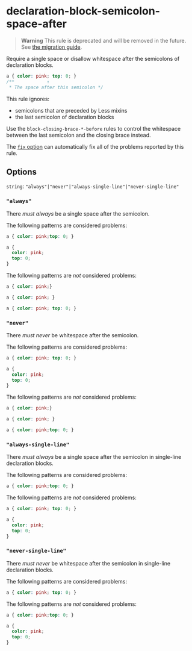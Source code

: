 # declaration-block-semicolon-space-after

> **Warning** This rule is deprecated and will be removed in the future. See [the migration guide](https://github.com/stylelint/stylelint/tree/15.10.3/docs/migration-guide/to-15.md).

Require a single space or disallow whitespace after the semicolons of declaration blocks.

<!-- prettier-ignore -->
```css
a { color: pink; top: 0; }
/**            ↑
 * The space after this semicolon */
```

This rule ignores:

- semicolons that are preceded by Less mixins
- the last semicolon of declaration blocks

Use the `block-closing-brace-*-before` rules to control the whitespace between the last semicolon and the closing brace instead.

The [`fix` option](https://github.com/stylelint/stylelint/tree/15.10.3/docs/user-guide/options.md#fix) can automatically fix all of the problems reported by this rule.

## Options

`string`: `"always"|"never"|"always-single-line"|"never-single-line"`

### `"always"`

There _must always_ be a single space after the semicolon.

The following patterns are considered problems:

<!-- prettier-ignore -->
```css
a { color: pink;top: 0; }
```

<!-- prettier-ignore -->
```css
a {
  color: pink;
  top: 0;
}
```

The following patterns are _not_ considered problems:

<!-- prettier-ignore -->
```css
a { color: pink;}
```

<!-- prettier-ignore -->
```css
a { color: pink; }
```

<!-- prettier-ignore -->
```css
a { color: pink; top: 0; }
```

### `"never"`

There _must never_ be whitespace after the semicolon.

The following patterns are considered problems:

<!-- prettier-ignore -->
```css
a { color: pink; top: 0; }
```

<!-- prettier-ignore -->
```css
a {
  color: pink;
  top: 0;
}
```

The following patterns are _not_ considered problems:

<!-- prettier-ignore -->
```css
a { color: pink;}
```

<!-- prettier-ignore -->
```css
a { color: pink; }
```

<!-- prettier-ignore -->
```css
a { color: pink;top: 0; }
```

### `"always-single-line"`

There _must always_ be a single space after the semicolon in single-line declaration blocks.

The following patterns are considered problems:

<!-- prettier-ignore -->
```css
a { color: pink;top: 0; }
```

The following patterns are _not_ considered problems:

<!-- prettier-ignore -->
```css
a { color: pink; top: 0; }
```

<!-- prettier-ignore -->
```css
a {
  color: pink;
  top: 0;
}
```

### `"never-single-line"`

There _must never_ be whitespace after the semicolon in single-line declaration blocks.

The following patterns are considered problems:

<!-- prettier-ignore -->
```css
a { color: pink; top: 0; }
```

The following patterns are _not_ considered problems:

<!-- prettier-ignore -->
```css
a { color: pink;top: 0; }
```

<!-- prettier-ignore -->
```css
a {
  color: pink;
  top: 0;
}
```
